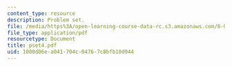 ```yaml
---
content_type: resource
description: Problem set.
file: /media/https%3A/open-learning-course-data-rc.s3.amazonaws.com/8-022-physics-ii-electricity-and-magnetism-fall-2006/1000d06ea041704c04767c8bfb10d944_pset4.pdf
file_type: application/pdf
resourcetype: Document
title: pset4.pdf
uid: 1000d06e-a041-704c-0476-7c8bfb10d944
---
```

